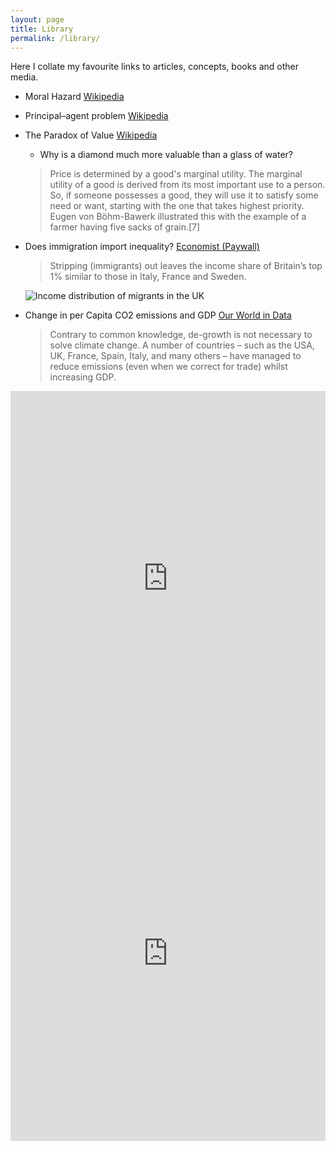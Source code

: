 ```yaml
---
layout: page
title: Library
permalink: /library/
---
```

Here I collate my favourite links to articles, concepts, books and other media.

* Moral Hazard [Wikipedia](https://en.wikipedia.org/wiki/Moral_hazard)
* Principal–agent problem [Wikipedia](https://en.wikipedia.org/wiki/Principal%E2%80%93agent_problem)
* The Paradox of Value [Wikipedia](https://en.wikipedia.org/wiki/Paradox_of_value)
  * Why is a diamond much more valuable than a glass of water? 
  > Price is determined by a good's marginal utility. The marginal utility of a good is derived from its most important use to a person. So, if someone possesses a good, they will use it to satisfy some need or want, starting with the one that takes highest priority. Eugen von Böhm-Bawerk illustrated this with the example of a farmer having five sacks of grain.[7]
* Does immigration import inequality? [Economist (Paywall)](https://www.economist.com/britain/2020/09/26/does-immigration-import-inequality)
    >Stripping (immigrants) out leaves the income share of Britain’s top 1% similar to those in Italy, France and Sweden.

    ![Income distribution of migrants in the UK](https://www.economist.com/img/b/300/320/90/sites/default/files/images/print-edition/20200926_BRC753.png "Income distribution of migrants in the UK")
* Change in per Capita CO2 emissions and GDP [Our World in Data](https://ourworldindata.org/co2/country/united-kingdom?country=~GBR#consumption-based-accounting-how-do-emissions-compare-when-we-adjust-for-trade)
    > Contrary to common knowledge, de-growth is not necessary to solve climate change.
    > A number of countries – such as the USA, UK, France, Spain, Italy, and many others – have managed to reduce emissions (even when we correct for trade) whilst increasing GDP.
<iframe src="https://ourworldindata.org/grapher/co2-emissions-and-gdp?time=1990..latest" loading="lazy" style="width: 100%; height: 600px; border: 0px none;"></iframe>
<iframe src="https://ourworldindata.org/grapher/consumption-co2-per-capita-vs-gdppc?zoomToSelection=true&endpointsOnly=1&time=1990..2016&country=ARM~BGR~CYP~CZE~DNK~EST~FIN~FRA~DEU~GRC~HUN~ISR~ITA~JOR~LVA~LTU~NLD~POL~PRT~ROU~SVK~ESP~SWE~GBR" loading="lazy" style="width: 100%; height: 600px; border: 0px none;"></iframe>